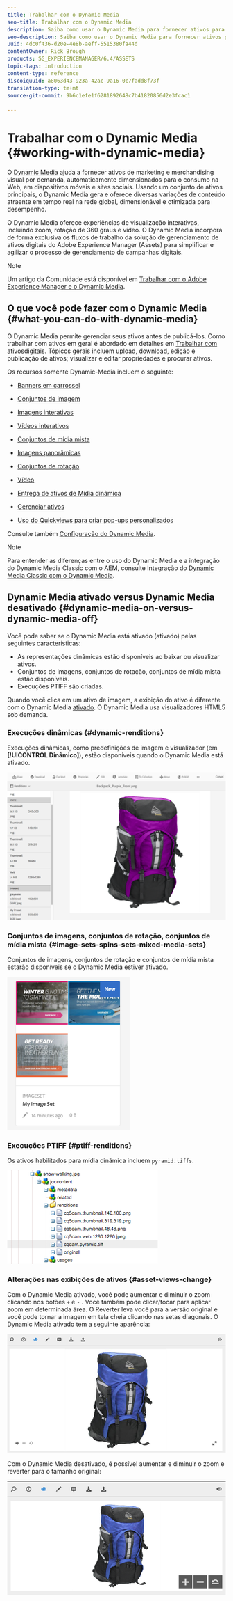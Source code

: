 ```yaml
---
title: Trabalhar com o Dynamic Media
seo-title: Trabalhar com o Dynamic Media
description: Saiba como usar o Dynamic Media para fornecer ativos para consumo em sites da Web, móveis e sociais.
seo-description: Saiba como usar o Dynamic Media para fornecer ativos para consumo em sites da Web, móveis e sociais.
uuid: 4dc0f436-d20e-4e8b-aeff-5515380fa44d
contentOwner: Rick Brough
products: SG_EXPERIENCEMANAGER/6.4/ASSETS
topic-tags: introduction
content-type: reference
discoiquuid: a8063d43-923a-42ac-9a16-0c7fadd8f73f
translation-type: tm+mt
source-git-commit: 9b6c1efe1f6281892648c7b41820856d2e3fcac1

---
```



# Trabalhar com o Dynamic Media {#working-with-dynamic-media}

O [Dynamic Media](https://www.adobe.com/solutions/web-experience-management/dynamic-media.html) ajuda a fornecer ativos de marketing e merchandising visual por demanda, automaticamente dimensionados para o consumo na Web, em dispositivos móveis e sites sociais. Usando um conjunto de ativos principais, o Dynamic Media gera e oferece diversas variações de conteúdo atraente em tempo real na rede global, dimensionável e otimizada para desempenho.

O Dynamic Media oferece experiências de visualização interativas, incluindo zoom, rotação de 360 graus e vídeo. O Dynamic Media incorpora de forma exclusiva os fluxos de trabalho da solução de gerenciamento de ativos digitais do Adobe Experience Manager (Assets) para simplificar e agilizar o processo de gerenciamento de campanhas digitais.

>[!NOTE]
>
>Um artigo da Comunidade está disponível em [Trabalhar com o Adobe Experience Manager e o Dynamic Media](https://helpx.adobe.com/experience-manager/using/aem_dynamic_media.html).

## O que você pode fazer com o Dynamic Media {#what-you-can-do-with-dynamic-media}

O Dynamic Media permite gerenciar seus ativos antes de publicá-los. Como trabalhar com ativos em geral é abordado em detalhes em [Trabalhar com ativos](managing-assets-touch-ui.md)digitais. Tópicos gerais incluem upload, download, edição e publicação de ativos; visualizar e editar propriedades e procurar ativos.

Os recursos somente Dynamic-Media incluem o seguinte:

* [Banners em carrossel](carousel-banners.md)
* [Conjuntos de imagem](image-sets.md)
* [Imagens interativas](interactive-images.md)
* [Vídeos interativos](interactive-videos.md)
* [Conjuntos de mídia mista](mixed-media-sets.md)
* [Imagens panorâmicas](panoramic-images.md)

* [Conjuntos de rotação](spin-sets.md)
* [Vídeo](video.md)
* [Entrega de ativos de Mídia dinâmica](delivering-dynamic-media-assets.md)
* [Gerenciar ativos](managing-assets.md)
* [Uso do Quickviews para criar pop-ups personalizados](custom-pop-ups.md)

Consulte também [Configuração do Dynamic Media](administering-dynamic-media.md).

>[!NOTE]
>
>Para entender as diferenças entre o uso do Dynamic Media e a integração do Dynamic Media Classic com o AEM, consulte Integração do [Dynamic Media Classic com o Dynamic Media](/help/sites-administering/scene7.md#aem-scene-integration-versus-dynamic-media).

## Dynamic Media ativado versus Dynamic Media desativado {#dynamic-media-on-versus-dynamic-media-off}

Você pode saber se o Dynamic Media está ativado (ativado) pelas seguintes características:

* As representações dinâmicas estão disponíveis ao baixar ou visualizar ativos.
* Conjuntos de imagens, conjuntos de rotação, conjuntos de mídia mista estão disponíveis.
* Execuções PTIFF são criadas.

Quando você clica em um ativo de imagem, a exibição do ativo é diferente com o Dynamic Media [ativado](config-dynamic.md#enabling-dynamic-media). O Dynamic Media usa visualizadores HTML5 sob demanda.

### Execuções dinâmicas {#dynamic-renditions}

Execuções dinâmicas, como predefinições de imagem e visualizador (em **[!UICONTROL Dinâmico]**), estão disponíveis quando o Dynamic Media está ativado.

![chlimage_1-358](assets/chlimage_1-358.png)

### Conjuntos de imagens, conjuntos de rotação, conjuntos de mídia mista {#image-sets-spins-sets-mixed-media-sets}

Conjuntos de imagens, conjuntos de rotação e conjuntos de mídia mista estarão disponíveis se o Dynamic Media estiver ativado.

![chlimage_1-359](assets/chlimage_1-359.png)

### Execuções PTIFF {#ptiff-renditions}

Os ativos habilitados para mídia dinâmica incluem `pyramid.tiffs`.

![chlimage_1-360](assets/chlimage_1-360.png)

### Alterações nas exibições de ativos {#asset-views-change}

Com o Dynamic Media ativado, você pode aumentar e diminuir o zoom clicando nos botões `+` e `-` . Você também pode clicar/tocar para aplicar zoom em determinada área. O Reverter leva você para a versão original e você pode tornar a imagem em tela cheia clicando nas setas diagonais. O Dynamic Media ativado tem a seguinte aparência:

![chlimage_1-361](assets/chlimage_1-361.png)

Com o Dynamic Media desativado, é possível aumentar e diminuir o zoom e reverter para o tamanho original:

![chlimage_1-362](assets/chlimage_1-362.png)
